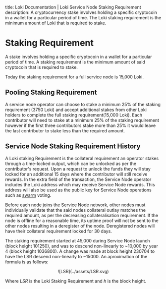title: Loki Documentation | Loki Service Node Staking Requirement 
description: A cryptocurrency stake involves holding a specific cryptocoin in a wallet for a particular period of time. The Loki staking requirement is the minimum amount of Loki that is required to stake. 

# Staking Requirement

A stake involves holding a specific cryptocoin in a wallet for a particular period of time. A staking requirement is the minimum amount of said cryptocoin that is required to stake.

Today the staking requirement for a full service node is 15,000 Loki. 

## Pooling Staking Requirement

A service node operator can choose to stake a minimum 25% of the staking requirement (3750 Loki) and accept additional stakes from other Loki holders to complete the full staking requirement(15,000 Loki). Each contributor will need to stake at a minimum 25% of the staking requirement however if the first three contributors stake more than 25% it would leave the last contributor to stake less than the required amount. 

## Service Node Staking Requirement History
A Loki staking Requirement is the collateral requirement an operator stakes through a time-locked output, which can be unlocked as per the contributor's request. Upon a request to unlock the funds they will stay locked for an additional 15 days where the contributor will still receive rewards. In the extra field of the transaction, the Service Node operator includes the Loki address which may receive Service Node rewards. This address will also be used as the public key for Service Node operations such as [swarm](../Advanced/SwarmFlagging.md) voting.

Before each node joins the Service Node network, other nodes must individually validate that the said nodes collateral outlay matches the required amount, as per the decreasing collateralisation requirement. If the node is offline for a reasonable time, its uptime proof will not be sent to the other nodes resulting in a deregister of the node. Deregistered nodes will have their collateral requirement locked for 30 days.

The staking requirement started at 45,000 during Service Node launch (block height 101250), and was to descend non-linearly to ~10,000 by year 4 (block height 1036800). A change was made at block height 230704 to have the LSR descend non-linearly to ~15000. An aproximation of the formula is as follows:
<center>![LSR](../assets/LSR.svg)</center>

Where *LSR* is the Loki Staking Requirement and *h* is the block height.